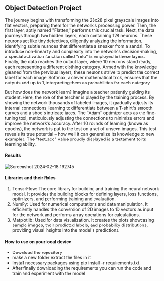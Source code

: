 ## Object Detection Project
The journey begins with transforming the 28x28 pixel grayscale images into flat vectors, preparing them for the network's processing power. Then, the first layer, aptly named "Flatten," performs this crucial task.
Next, the data journeys through two hidden layers, each containing 128 neurons. These neurons act like tiny detectives, diligently analyzing the information, identifying subtle nuances that differentiate a sneaker from a sandal. To introduce non-linearity and complexity into the network's decision-making, a special activation function called "relu" is employed in these layers.
Finally, the data reaches the output layer, where 10 neurons stand ready, each representing a different clothing category. Armed with the knowledge gleaned from the previous layers, these neurons strive to predict the correct label for each image. Softmax, a clever mathematical trick, ensures that the outputs add up to 1, interpreting them as probabilities for each category.<p>

But how does the network learn? Imagine a teacher patiently guiding its student. Here, the role of the teacher is played by the training process. By showing the network thousands of labeled images, it gradually adjusts its internal connections, learning to differentiate between a T-shirt's smooth curves and a shoe's intricate laces. The "Adam" optimizer acts as the fine-tuning tool, meticulously adjusting the connections to minimize errors and improve the network's accuracy.
After 10 rounds of learning (known as epochs), the network is put to the test on a set of unseen images. This test reveals its true potential – how well it can generalize its knowledge to new examples. The "test_acc" value proudly displayed is a testament to its learning ability.

#### Results
![Screenshot 2024-02-18 192745](https://github.com/Megh-Bhatt/Object_Detection_Project/assets/98394685/b2fe4b9a-549c-42e9-8307-1d4333067c33)

#### Libraries and their Roles
1. TensorFlow: The core library for building and training the neural network model. It provides the building blocks for defining layers, loss functions, optimizers, and performing training and evaluation.
2. NumPy: Used for numerical computations and data manipulation. It efficiently handles the conversion of 2D images to 1D vectors as input for the network and performs array operations for calculations.
3. Matplotlib: Used for data visualization. It creates the plots showcasing sample images, their predicted labels, and probability distributions, providing visual insights into the model's predictions.
#### How to use on your local device

 - Download the repository
 - make a new folder extract the files in it
 - Install necessary packages using pip install -r requirements.txt.
 - After finally downloading the requirements you can run the code and train and experiment with the model
